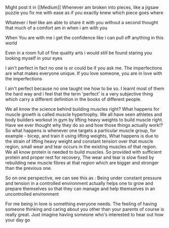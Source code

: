 Might post it in [[Medium]]
Whenever am broken into pieces, like a jigsaw puzzle you fix me with ease as if you exactly knew which piece goes where 

Whatever i feel like am able to share it with you without a second thought that much of a comfort am in when i am with you 

When You are with me i get the confidence like i can pull off anything in this world 

Even in a room full of fine quality arts i would still be found staring you looking myself in your eyes  

I ain't perfect in fact no one is or could be if you ask me. The imperfections are what makes everyone unique. If you love someone, you are in love with the imperfections 

I ain't perfect because no one taught me how to be so. I learnt most of them the hard way and i feel that the term 'perfect' is a very subjective thing which carry a different definition in the books of different people. 

We all know the science behind building muscles right? What happens for muscle growth is called muscle hypertrophy. We all have seen athletes and body builders workout in gym by lifting heavy weights to build muscle right. Have we ever thought why they do so and how those things actually work!?
So what happens is whenever one targets a particular muscle group, for example - bicep, and train it using lifting weights, What happens is due to the strain of lifting heavy weight and constant tension over that muscle region, small wear and tear occurs in the existing muscles of that region. 
We all know protein is needed to build muscles. So provided with sufficient protein and proper rest for recovery, The wear and tear is slow fixed by rebuilding new muscle fibres at that region which are bigger and stronger than the previous one. 

So on one perspective, we can see this as :
Being under constant pressure and tension in a controlled environment actually helps one to grow and prepare themselves so that they can manage and help themselves in an uncontrolled environment

For me being in love is something everyone needs. The feeling of having someone thinking and caring about you other than your parents of course is really great. Just imagine having someone who's interested to hear out how your day go 